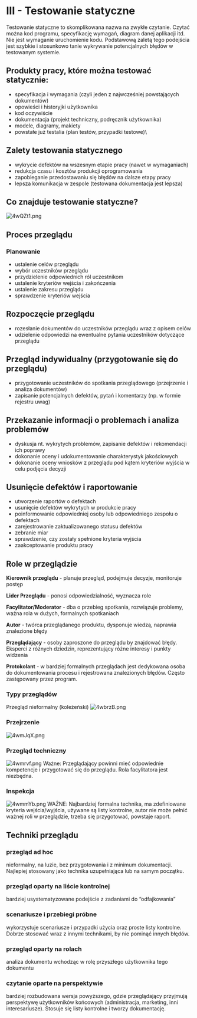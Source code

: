 # III - Testowanie statyczne

Testowanie statyczne to skomplikowana nazwa na zwykłe czytanie. Czytać można kod programu, specyfikację wymagań, diagram danej aplikacji itd. Nie jest wymaganie uruchomienie kodu. Podstawową zaletą tego podejścia jest szybkie i stosunkowo tanie wykrywanie potencjalnych błędów w testowanym systemie.

## Produkty pracy, które można testować statycznie:

- specyfikacja i wymagania (czyli jeden z najwcześniej powstających dokumentów)
- opowieści i historyjki użytkownika
- kod oczywiście
- dokumentacja (projekt techniczny, podręcznik użytkownika)
- modele, diagramy, makiety
- powstałe już testalia (plan testów, przypadki testowe)\

## Zalety testowania statycznego

- wykrycie defektów na wszesnym etapie pracy (nawet w wymaganiach)
- redukcja czasu i kosztów produkcji oprogramowania
- zapobieganie przedostawaniu się błędów na dalsze etapy pracy
- lepsza komunikacja w zespole (testowana dokumentacja jest lepsza)

## Co znajduje testowanie statyczne?

![4wQZt1.png](https://iili.io/4wQZt1.png)

## Proces przeglądu

### Planowanie

- ustalenie celów przeglądu
- wybór uczestników przeglądu
- przydzielenie odpowiednich ról uczestnikom
- ustalenie kryteriów wejścia i zakończenia
- ustalenie zakresu przeglądu
- sprawdzenie kryteriów wejścia

## Rozpoczęcie przeglądu

- rozesłanie dokumentów do uczestników przeglądu wraz z opisem celów
- udzielenie odpowiedzi na ewentualne pytania uczestników dotyczące przeglądu

## Przegląd indywidualny (przygotowanie się do przeglądu)

- przygotowanie uczestników do spotkania przeglądowego (przejrzenie i analiza dokumentów)
- zapisanie potencjalnych defektów, pytań i komentarzy (np. w formie rejestru uwag)

## Przekazanie informacji o problemach i analiza problemów

- dyskusja nt. wykrytych problemów, zapisanie defektów i rekomendacji ich poprawy
- dokonanie oceny i udokumentowanie charakterystyk jakościowych
- dokonanie oceny wniosków z przeglądu pod kątem kryteriów wyjścia w celu podjęcia decyzji

## Usunięcie defektów i raportowanie

- utworzenie raportów o defektach
- usunięcie defektów wykrytych w produkcie pracy
- poinformowanie odpowiedniej osoby lub odpowiedniego zespołu o defektach
- zarejestrowanie zaktualizowanego statusu defektów
- zebranie miar
- sprawdzenie, czy zostały spełnione kryteria wyjścia
- zaakceptowanie produktu pracy

## Role w przeglądzie

**Kierownik przeglądu** - planuje przegląd, podejmuje decyzje, monitoruje postęp

**Lider Przeglądu** - ponosi odpowiedzialność, wyznacza role

**Facylitator/Moderator** - dba o przebieg spotkania, rozwiązuje problemy, ważna rola w dużych, formalnych spotkaniach

**Autor** - twórca przeglądanego produktu, dysponuje wiedzą, naprawia znalezione błędy

**Przeglądający** - osoby zaproszone do przeglądu by znajdować błędy. Eksperci z różnych dziedzin, reprezentujący różne interesy i punkty widzenia

**Protokolant** - w bardziej formalnych przeglądach jest dedykowana osoba do dokumentowania procesu i rejestrowana znalezionych błędów. Często zastępowany przez program.

### Typy przeglądów

Przegląd nieformalny (koleżeński)
![4wbrzB.png](https://iili.io/4wbrzB.png)

### Przejrzenie

![4wmJqX.png](https://iili.io/4wmJqX.png)

### Przegląd techniczny

![4wmrvf.png](https://iili.io/4wmrvf.png)
Ważne: Przeglądający powinni mieć odpowiednie kompetencje i przygotować się do przeglądu. Rola facylitatora jest niezbędna.

### Inspekcja

![4wmmYb.png](https://iili.io/4wmmYb.png)
WAŻNE: Najbardziej formalna technika, ma zdefiniowane kryteria wejścia/wyjścia, używane są listy kontrolne, autor nie może pełnić ważnej roli w przeglądzie, trzeba się przygotować, powstaje raport.

## Techniki przeglądu

### przegląd ad hoc

nieformalny, na luzie, bez przygotowania i z minimum dokumentacji. Najlepiej stosowany jako technika uzupełniająca lub na samym początku.

### przegląd oparty na liście kontrolnej

bardziej usystematyzowane podejście z zadaniami do “odfajkowania”

### scenariusze i przebiegi próbne

wykorzystuje scenariusze i przypadki użycia oraz proste listy kontrolne. Dobrze stosować wraz z innymi technikami, by nie pominąć innych błędów.

### przegląd oparty na rolach

analiza dokumentu wchodząc w rolę przyszłego użytkownika tego dokumentu

### czytanie oparte na perspektywie

bardziej rozbudowana wersja powyższego, gdzie przeglądający przyjmują perspektywę użytkowników końcowych (administracja, marketing, inni interesariusze). Stosuje się listy kontrolne i tworzy dokumentację.
